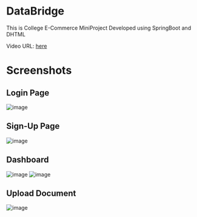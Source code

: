 # DataBridge
This is College E-Commerce MiniProject Developed using SpringBoot and DHTML

Video URL: [here](https://drive.google.com/file/d/1xD1uSdcyn1nZax0yI0niFawMHSiKXfSB/view)

# Screenshots

## Login Page
![image](https://user-images.githubusercontent.com/44437936/127855654-423805da-0a2b-495f-aaf6-4b3a30cd00dd.png)

## Sign-Up Page
![image](https://user-images.githubusercontent.com/44437936/127855550-2eb8614e-3e6a-49b2-afbe-3f840852918e.png)

## Dashboard
![image](https://user-images.githubusercontent.com/44437936/127855764-e98eff4e-5981-4c97-81bd-4d820f56bc86.png)
![image](https://user-images.githubusercontent.com/44437936/127855866-f7f5681f-759c-4215-8247-4feed74e8030.png)

## Upload Document
![image](https://user-images.githubusercontent.com/44437936/127856058-69c280f5-38dc-4c1c-969c-d49410ee11e2.png)

